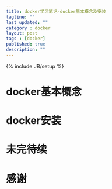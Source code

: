 ```yaml
---
title: docker学习笔记-docker基本概念及安装
tagline: ""
last_updated: ""
category : docker
layout: post
tags : [docker]
published: true
description: ""
---
```

{% include JB/setup %}

# docker基本概念  

# docker安装  

# 未完待续  

# 感谢  
